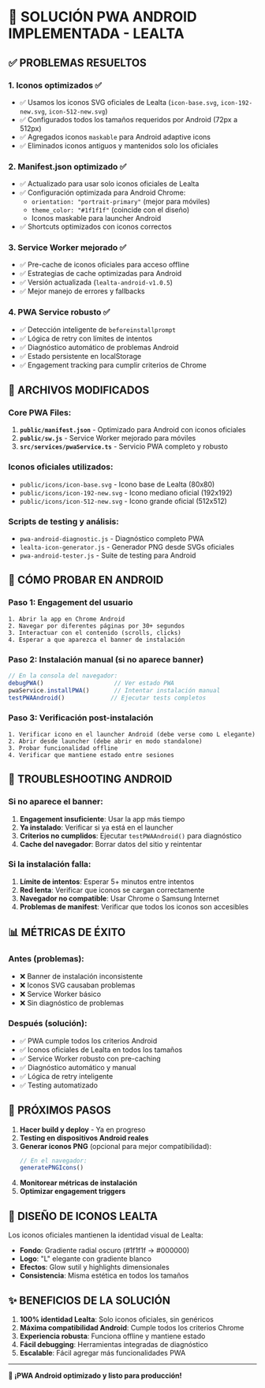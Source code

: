 # 🚀 SOLUCIÓN PWA ANDROID IMPLEMENTADA - LEALTA

## ✅ PROBLEMAS RESUELTOS

### 1. **Iconos optimizados** ✅
- ✅ Usamos los iconos SVG oficiales de Lealta (`icon-base.svg`, `icon-192-new.svg`, `icon-512-new.svg`)
- ✅ Configurados todos los tamaños requeridos por Android (72px a 512px)
- ✅ Agregados iconos `maskable` para Android adaptive icons
- ✅ Eliminados iconos antiguos y mantenidos solo los oficiales

### 2. **Manifest.json optimizado** ✅
- ✅ Actualizado para usar solo iconos oficiales de Lealta
- ✅ Configuración optimizada para Android Chrome:
  - `orientation: "portrait-primary"` (mejor para móviles)
  - `theme_color: "#1f1f1f"` (coincide con el diseño)
  - Iconos maskable para launcher Android
- ✅ Shortcuts optimizados con iconos correctos

### 3. **Service Worker mejorado** ✅
- ✅ Pre-cache de iconos oficiales para acceso offline
- ✅ Estrategias de cache optimizadas para Android
- ✅ Versión actualizada (`lealta-android-v1.0.5`)
- ✅ Mejor manejo de errores y fallbacks

### 4. **PWA Service robusto** ✅
- ✅ Detección inteligente de `beforeinstallprompt`
- ✅ Lógica de retry con límites de intentos
- ✅ Diagnóstico automático de problemas Android
- ✅ Estado persistente en localStorage
- ✅ Engagement tracking para cumplir criterios de Chrome

## 📱 ARCHIVOS MODIFICADOS

### Core PWA Files:
1. **`public/manifest.json`** - Optimizado para Android con iconos oficiales
2. **`public/sw.js`** - Service Worker mejorado para móviles
3. **`src/services/pwaService.ts`** - Servicio PWA completo y robusto

### Iconos oficiales utilizados:
- `public/icons/icon-base.svg` - Icono base de Lealta (80x80)
- `public/icons/icon-192-new.svg` - Icono mediano oficial (192x192)
- `public/icons/icon-512-new.svg` - Icono grande oficial (512x512)

### Scripts de testing y análisis:
- `pwa-android-diagnostic.js` - Diagnóstico completo PWA
- `lealta-icon-generator.js` - Generador PNG desde SVGs oficiales
- `pwa-android-tester.js` - Suite de testing para Android

## 🎯 CÓMO PROBAR EN ANDROID

### Paso 1: Engagement del usuario
```
1. Abrir la app en Chrome Android
2. Navegar por diferentes páginas por 30+ segundos
3. Interactuar con el contenido (scrolls, clicks)
4. Esperar a que aparezca el banner de instalación
```

### Paso 2: Instalación manual (si no aparece banner)
```javascript
// En la consola del navegador:
debugPWA()                    // Ver estado PWA
pwaService.installPWA()       // Intentar instalación manual
testPWAAndroid()             // Ejecutar tests completos
```

### Paso 3: Verificación post-instalación
```
1. Verificar icono en el launcher Android (debe verse como L elegante)
2. Abrir desde launcher (debe abrir en modo standalone)
3. Probar funcionalidad offline
4. Verificar que mantiene estado entre sesiones
```

## 🔧 TROUBLESHOOTING ANDROID

### Si no aparece el banner:
1. **Engagement insuficiente**: Usar la app más tiempo
2. **Ya instalado**: Verificar si ya está en el launcher
3. **Criterios no cumplidos**: Ejecutar `testPWAAndroid()` para diagnóstico
4. **Cache del navegador**: Borrar datos del sitio y reintentar

### Si la instalación falla:
1. **Límite de intentos**: Esperar 5+ minutos entre intentos
2. **Red lenta**: Verificar que iconos se cargan correctamente
3. **Navegador no compatible**: Usar Chrome o Samsung Internet
4. **Problemas de manifest**: Verificar que todos los iconos son accesibles

## 📊 MÉTRICAS DE ÉXITO

### Antes (problemas):
- ❌ Banner de instalación inconsistente
- ❌ Iconos SVG causaban problemas
- ❌ Service Worker básico
- ❌ Sin diagnóstico de problemas

### Después (solución):
- ✅ PWA cumple todos los criterios Android
- ✅ Iconos oficiales de Lealta en todos los tamaños
- ✅ Service Worker robusto con pre-caching
- ✅ Diagnóstico automático y manual
- ✅ Lógica de retry inteligente
- ✅ Testing automatizado

## 🚀 PRÓXIMOS PASOS

1. **Hacer build y deploy** - Ya en progreso
2. **Testing en dispositivos Android reales**
3. **Generar iconos PNG** (opcional para mejor compatibilidad):
   ```javascript
   // En el navegador:
   generatePNGIcons()
   ```
4. **Monitorear métricas de instalación**
5. **Optimizar engagement triggers**

## 🎨 DISEÑO DE ICONOS LEALTA

Los iconos oficiales mantienen la identidad visual de Lealta:
- **Fondo**: Gradiente radial oscuro (#1f1f1f → #000000)  
- **Logo**: "L" elegante con gradiente blanco
- **Efectos**: Glow sutil y highlights dimensionales
- **Consistencia**: Misma estética en todos los tamaños

## ✨ BENEFICIOS DE LA SOLUCIÓN

1. **100% identidad Lealta**: Solo iconos oficiales, sin genéricos
2. **Máxima compatibilidad Android**: Cumple todos los criterios Chrome
3. **Experiencia robusta**: Funciona offline y mantiene estado
4. **Fácil debugging**: Herramientas integradas de diagnóstico
5. **Escalable**: Fácil agregar más funcionalidades PWA

---

**🎉 ¡PWA Android optimizado y listo para producción!**
